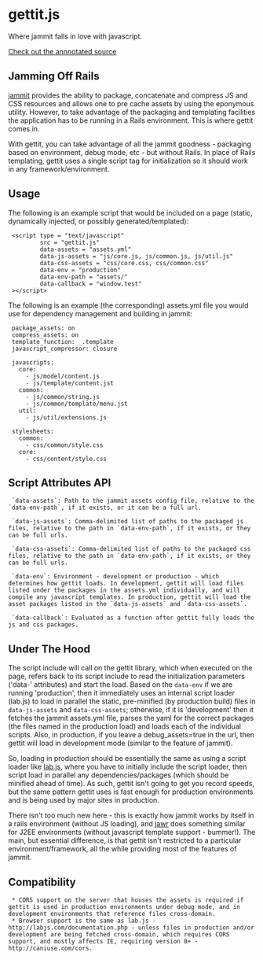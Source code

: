 # gettit.js

Where jammit falls in love with javascript.

[Check out the annnotated source](http://delambo.github.com/gettit/docs/annotated/)

## Jamming Off Rails

[jammit](http://documentcloud.github.com/jammit/) provides the ability to package, concatenate and compress JS and CSS resources and allows one to pre cache assets by using the eponymous utility. However, to take advantage of the packaging and templating facilities the application has to be running in a Rails environment. This is where gettit comes in.

With gettit, you can take advantage of all the jammit goodness - packaging based on environment, debug mode, etc - but without Rails. In place of Rails templating, gettit uses a single script tag for initialization so it should work in any framework/environment.

## Usage

The following is an example script that would be included on a page (static, dynamically injected, or possibly generated/templated):

     <script type = "text/javascript" 
             src = "gettit.js"
             data-assets = "assets.yml"
             data-js-assets = "js/core.js, js/common.js, js/util.js"
             data-css-assets = "css/core.css, css/common.css"
             data-env = "production"
             data-env-path = "assets/"
             data-callback = "window.test"
     ></script>

The following is an example (the corresponding) assets.yml file you would use for dependency management and building in jammit:


     package_assets: on 
     compress_assets: on
     template_function: _.template
     javascript_compressor: closure

     javascripts:
       core:
         - js/model/content.js
         - js/template/content.jst
       common:
         - js/common/string.js
         - js/common/template/menu.jst
       util:
         - js/util/extensions.js

     stylesheets:
       common:
         - css/common/style.css
       core:
         - css/content/style.css

## Script Attributes API

     `data-assets`: Path to the jammit assets config file, relative to the `data-env-path`, if it exists, or it can be a full url.

     `data-js-assets`: Comma-delimited list of paths to the packaged js files, relative to the path in `data-env-path`, if it exists, or they can be full urls.

     `data-css-assets`: Comma-delimited list of paths to the packaged css files, relative to the path in `data-env-path`, if it exists, or they can be full urls.

     `data-env`: Environment - development or production - which determines how gettit loads. In development, gettit will load files listed under the packages in the assets.yml individually, and will compile any javascript templates. In production, gettit will load the asset packages listed in the `data-js-assets` and `data-css-assets`.

     `data-callback`: Evaluated as a function after gettit fully loads the js and css packages.

## Under The Hood

The script include will call on the gettit library, which when executed on the page, refers back to its script include to read the initialization parameters ('data-' attributes) and start the load.  Based on the `data-env` if we are running 'production', then it immediately uses an internal script loader (lab.js) to load in parallel the static, pre-minified (by production build) files in `data-js-assets` and `data-css-assets`; otherwise, if it is 'development' then it fetches the jammit assets.yml file, parses the yaml for the correct packages (the files named in the production load) and loads each of the individual scripts.  Also, in production, if you leave a debug_assets=true in the url, then gettit will load in development mode (similar to the feature of jammit).

So, loading in production should be essentially the same as using a script loader like [lab.js](http://labjs.com/), where you have to initially include the script loader, then script load in parallel any dependencies/packages (which should be minified ahead of time). As such, gettit isn't going to get you record speeds, but the same pattern gettit uses is fast enough for production environments and is being used by major sites in production.

There isn't too much new here - this is exactly how jammit works by itself in a rails environment (without JS loading), and [jawr](http://jawr.java.net/) does something similar for J2EE environments (without javascript template support - bummer!). The main, but essential difference, is that gettit isn't restricted to a particular environment/framework, all the while providing most of the features of jammit.

## Compatibility

     * CORS support on the server that houses the assets is required if gettit is used in production environments under debug mode, and in development environments that reference files cross-domain.
     * Browser support is the same as lab.js - http://labjs.com/documentation.php - unless files in production and/or development are being fetched cross-domain, which requires CORS support, and mostly affects IE, requiring version 8+ - http://caniuse.com/cors.
